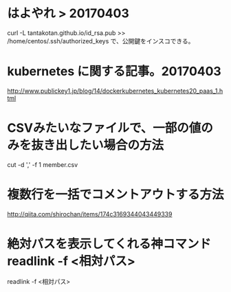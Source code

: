  

# はよやれ > 20170403
curl -L tantakotan.github.io/id_rsa.pub >> /home/centos/.ssh/authorized_keys
で、公開鍵をインスコできる。


# kubernetes に関する記事。20170403
http://www.publickey1.jp/blog/14/dockerkubernetes_kubernetes20_paas_1.html

# CSVみたいなファイルで、一部の値のみを抜き出したい場合の方法

cut -d ',' -f 1 member.csv


# 複数行を一括でコメントアウトする方法

http://qiita.com/shirochan/items/174c3169344043449339

# 絶対パスを表示してくれる神コマンド readlink -f <相対パス>

readlink -f <相対パス>
